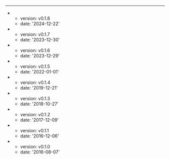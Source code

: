 ---
- - version: v0.1.8
  - date: '2024-12-22'
- - version: v0.1.7
  - date: '2023-12-30'
- - version: v0.1.6
  - date: '2023-12-29'
- - version: v0.1.5
  - date: '2022-01-01'
- - version: v0.1.4
  - date: '2019-12-21'
- - version: v0.1.3
  - date: '2018-10-27'
- - version: v0.1.2
  - date: '2017-12-09'
- - version: v0.1.1
  - date: '2016-12-06'
- - version: v0.1.0
  - date: '2016-08-07'


